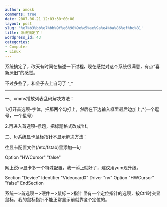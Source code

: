 ```yaml
---
author: amosk
comments: true
date: 2007-06-21 12:03:30+00:00
layout: post
slug: '%e7%b3%bb%e7%bb%9f%e6%90%9e%e5%ae%9a%e4%ba%86%ef%bc%81'
title: 系统搞定了！
wordpress_id: 43
categories:
- Computer
- Linux
---
```


系统搞定了，改天有时间在描述一下过程，现在感觉对这个系统很满意，有点“喜新厌旧”的感觉。

不过多些了，和垒子去上自习了 ^_^

----

一、xmms播放列表乱码解决方法：

1.打开首选项-字体，把那两个勾打上，然后在下边输入框里最后边加上,\*(一个逗号，一个星号)

2.再进入首选项-标题，把标题格式改成%f。

二、fc系统显卡鼠标指针不显示解决方法：

往显卡配置文件(/etc/fstab)里添加一句

Option "HWCursor" "false" 

网上说nv显卡多一个特殊配置，我一添上就好了，建议用yum现升级。



Section "Device"
Identifier "Videocard0"
Driver "nv"
Option "HWCursor" "false" 
EndSection


系统－>首选项－>硬件－>鼠标－>指针 里有一个定位指针的选项，按Ctrl时突显鼠标，我的鼠标指针不能正常显示前就靠这个定位的。
